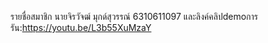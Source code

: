 รายชื่อสมาชิก นายจิรวัจฒ์ มุกด์สุวรรณ์ 6310611097 และลิงค์คลิปdemoการรัน:https://youtu.be/L3b55XuMzaY
